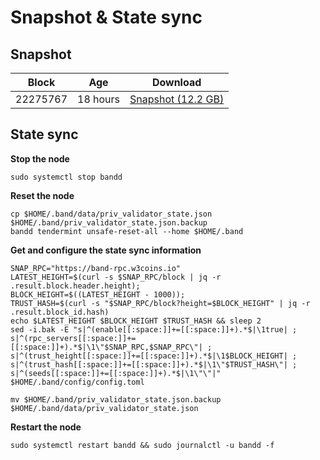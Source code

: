 # Snapshot & State sync

## Snapshot

|     Block   |     Age     |   Download  |
| ----------- | ----------- | ----------- |
|   22275767   |  18 hours | [Snapshot (12.2 GB)](https://s3.eu-central-1.amazonaws.com/w3coins.io/snapshots/band-mainnet/band_snapsot_latest.tar.lz4)  |

## State sync

**Stop the node**

```
sudo systemctl stop bandd
```

**Reset the node**

```
cp $HOME/.band/data/priv_validator_state.json $HOME/.band/priv_validator_state.json.backup
bandd tendermint unsafe-reset-all --home $HOME/.band
```

**Get and configure the state sync information**

```
SNAP_RPC="https://band-rpc.w3coins.io"
LATEST_HEIGHT=$(curl -s $SNAP_RPC/block | jq -r .result.block.header.height);
BLOCK_HEIGHT=$((LATEST_HEIGHT - 1000));
TRUST_HASH=$(curl -s "$SNAP_RPC/block?height=$BLOCK_HEIGHT" | jq -r .result.block_id.hash) 
echo $LATEST_HEIGHT $BLOCK_HEIGHT $TRUST_HASH && sleep 2
sed -i.bak -E "s|^(enable[[:space:]]+=[[:space:]]+).*$|\1true| ;
s|^(rpc_servers[[:space:]]+=[[:space:]]+).*$|\1\"$SNAP_RPC,$SNAP_RPC\"| ;
s|^(trust_height[[:space:]]+=[[:space:]]+).*$|\1$BLOCK_HEIGHT| ;
s|^(trust_hash[[:space:]]+=[[:space:]]+).*$|\1\"$TRUST_HASH\"| ;
s|^(seeds[[:space:]]+=[[:space:]]+).*$|\1\"\"|" $HOME/.band/config/config.toml
```

```
mv $HOME/.band/priv_validator_state.json.backup $HOME/.band/data/priv_validator_state.json
```

**Restart the node**

```
sudo systemctl restart bandd && sudo journalctl -u bandd -f
```
